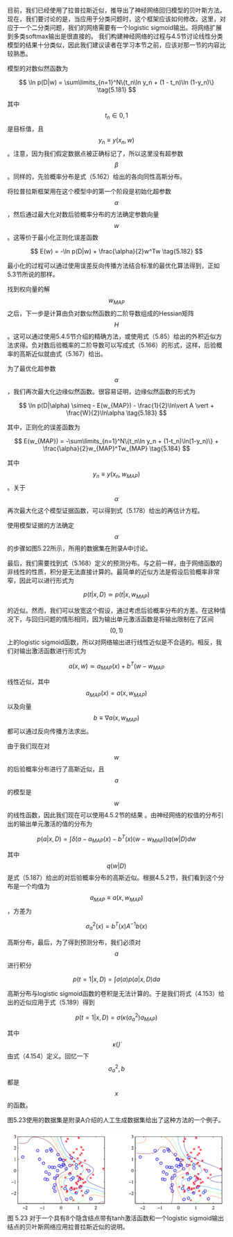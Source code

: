 目前，我们已经使用了拉普拉斯近似，推导出了神经网络回归模型的贝叶斯方法。现在，我们要讨论的是，当应用于分类问题时，这个框架应该如何修改。这里，对应于一个二分类问题，我们的网络需要有一个logistic sigmoid输出。将网络扩展到多类softmax输出是很直接的。 我们构建神经网络的过程与4.5节讨论线性分类模型的结果十分类似，因此我们建议读者在学习本节之前，应该对那一节的内容比较熟悉。    

模型的对数似然函数为

$$
\ln p(D|w) = \sum\limits_{n=1}^N\{t_n\ln y_n + (1 - t_n)\ln (1-y_n)\} \tag{5.181}
$$

其中$$ t_n \in {0, 1} $$是目标值，且$$ y_n \equiv y(x_n, w) $$。注意，因为我们假定数据点被正确标记了，所以这里没有超参数$$ \beta $$。同样的，先验概率分布是式（5.162）给出的各向同性高斯分布。    

将拉普拉斯框架用在这个模型中的第一个阶段是初始化超参数$$ \alpha $$，然后通过最大化对数后验概率分布的方法确定参数向量$$ w $$。这等价于最小化正则化误差函数    

$$
E(w) = -\ln p(D|w) + \frac{\alpha}{2}w^Tw \tag{5.182}
$$

最小化的过程可以通过使用误差反向传播方法结合标准的最优化算法得到，正如5.3节所说的那样。     

找到权向量的解$$ w_{MAP} $$之后，下一步是计算由负对数似然函数的二阶导数组成的Hessian矩阵$$ H $$。这可以通过使用5.4.5节介绍的精确方法，或使用式（5.85）给出的外积近似方法求得。负对数后验概率的二阶导数可以写成式（5.166）的形式，这样，后验概率的高斯近似就由式（5.167）给出。     

为了最优化超参数$$ \alpha $$，我们再次最大化边缘似然函数。很容易证明，边缘似然函数的形式为

$$
\ln p(D|\alpha) \simeq - E(w_{MAP}) - \frac{1}{2}\ln\vert A \vert + \frac{W}{2}\ln\alpha \tag{5.183}
$$

其中，正则化的误差函数为

$$
E(w_{MAP}) = -\sum\limits_{n=1}^N\{t_n\ln y_n + (1-t_n)\ln(1-y_n)\} + \frac{\alpha}{2}w_{MAP}^Tw_{MAP} \tag{5.184}
$$

其中$$ y_n \equiv y(x_n, w_{MAP}) $$。关于$$ \alpha $$再次最大化这个模型证据函数，可以得到式（5.178）给出的再估计方程。    

使用模型证据的方法确定$$ \alpha $$的步骤如图5.22所示，所用的数据集在附录A中讨论。    

最后，我们需要找到式（5.168）定义的预测分布。与之前一样，由于网络函数的非线性的性质，积分是无法直接计算的。最简单的近似方法是假设后验概率非常窄，因此可以进行形式为

$$
p(t|x,D) \simeq p(t|x,w_{MAP}) \tag{5.185}
$$

的近似。然而，我们可以放宽这个假设，通过考虑后验概率分布的方差。在这种情况下，与回归问题的情形相同，因为输出单元激活函数是将输出限制在了区间$$ (0, 1) $$上的logistic sigmoid函数，所以对网络输出进行线性近似是不合适的。相反，我们对输出激活函数进行形式为

$$
a(x,w) \simeq a_{MAP}(x) + b^T(w-w_{MAP} \tag{5.186}
$$

线性近似，其中$$ a_{MAP}(x) = a(x, w_{MAP}) $$以及向量$$ b \equiv \nabla a(x, w_{MAP}) $$都可以通过反向传播方法求出。    

由于我们现在对$$ w $$的后验概率分布进行了高斯近似，且$$ a $$的模型是$$ w $$的线性函数，因此我们现在可以使用4.5.2节的结果 。由神经网络的权值的分布引出的输出单元激活的值的分布为    

$$
p(a|x,D) = \int \delta\left(a-a_{MAP}(x) - b^T(x)(w-w_{MAP})\right)q(w|D)dw \tag{5.187}
$$

其中$$ q(w|D) $$是式（5.187）给出的对后验概率分布的高斯近似。根据4.5.2节，我们看到这个分布是一个均值为$$ a_{MAP} \equiv a(x,w_{MAP}) $$，方差为

$$
\sigma_a^2(x) = b^T(x)A^{-1}b(x) \tag{5.188}
$$

高斯分布，最后，为了得到预测分布，我们必须对$$ a $$进行积分

$$
p(t=1|x,D) = \int \sigma(a)p(a|x,D)da \tag{5.189}
$$

高斯分布与logistic sigmoid函数的卷积是无法计算的。于是我们将式（4.153）给出的近似应用于式（5.189）得到

$$
p(t=1|x,D) = \sigma\left(\kappa(\sigma_a^2)a_{MAP}\right) \tag{5.190}
$$

其中$$ \kappa(\dot) $$由式（4.154）定义。回忆一下$$ \sigma_a^2, b $$都是$$ x $$的函数。    

图5.23使用的数据集是附录A介绍的人工生成数据集给出了这种方法的一个例子。

![图 5-23](images/bayesian_classification.png)      
图 5.23 对于一个具有8个隐含结点带有tanh激活函数和一个logistic sigmoid输出结点的贝叶斯网络应用拉普拉斯近似的说明。
